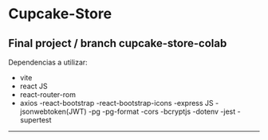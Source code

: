 # Cupcake-Store
Final project / branch cupcake-store-colab
------------------------
Dependencias a utilizar:
- vite
- react JS
- react-router-rom
- axios
-react-bootstrap
-react-bootstrap-icons
-express JS
-jsonwebtoken(JWT)
-pg
-pg-format
-cors
-bcryptjs
-dotenv
-jest
-supertest

-----------------------
